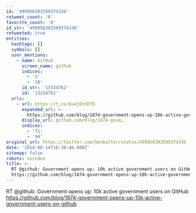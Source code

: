 ```yaml
---
id: '499956303599374336'
retweet_count: '0'
favorite_count: '0'
id_str: '499956303599374336'
retweeted: true
entities:
  hashtags: []
  symbols: []
  user_mentions:
    - name: GitHub
      screen_name: github
      indices:
        - '3'
        - '10'
      id_str: '13334762'
      id: '13334762'
  urls:
    - url: https://t.co/6u4jDtXETO
      expanded_url: >-
        https://github.com/blog/1874-government-opens-up-10k-active-government-users-on-github
      display_url: github.com/blog/1874-gove…
      indices:
        - '71'
        - '94'
original_url: https://twitter.com/benbalter/status/499956303599374336
date: '2014-08-14T16:30:46.000Z'
sitemap: false
robots: noindex
title: >-
  RT @github: Government opens up: 10k active government users on GitHub
  https://github.com/blog/1874-government-opens-up-10k-active-government-users-on-github
---
```


RT @github: Government opens up: 10k active government users on GitHub https://github.com/blog/1874-government-opens-up-10k-active-government-users-on-github